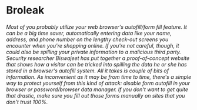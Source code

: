 # Broleak

###### Most of you probably utilize your web browser's autofill/form fill feature. It can be a big time saver, automatically entering data like your name, address, and phone number on the lengthy check-out screens you encounter when you're shopping online. If you're not careful, though, it could also be spilling your private information to a malicious third party. Security researcher Biswajeet has put together a proof-of-concept website that shows how a visitor can be tricked into spilling the data he or she has stored in a browser's autofill system. All it takes is couple of bits of information. As inconvenient as it may be from time to time, there's a simple way to protect yourself from this kind of attack: disable form autofill in your browser or password/browser data manager. If you don't want to get quite that drastic, make sure  you fill out those forms manually on sites that you don't trust 100%.
